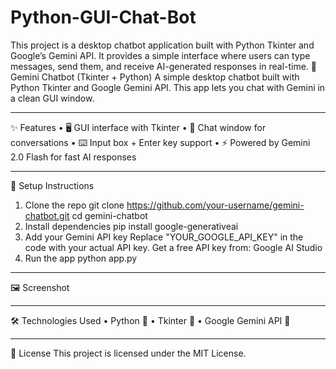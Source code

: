 # Python-GUI-Chat-Bot
This project is a desktop chatbot application built with Python Tkinter and Google’s Gemini API. It provides a simple interface where users can type messages, send them, and receive AI-generated responses in real-time.
🤖 Gemini Chatbot (Tkinter + Python)
A simple desktop chatbot built with Python Tkinter and Google Gemini API.
This app lets you chat with Gemini in a clean GUI window.
________________________________________
✨ Features
•	🖥️ GUI interface with Tkinter
•	💬 Chat window for conversations
•	⌨️ Input box + Enter key support
•	⚡ Powered by Gemini 2.0 Flash for fast AI responses
________________________________________
🚀 Setup Instructions
1. Clone the repo
git clone https://github.com/your-username/gemini-chatbot.git
cd gemini-chatbot
2. Install dependencies
pip install google-generativeai
3. Add your Gemini API key
Replace "YOUR_GOOGLE_API_KEY" in the code with your actual API key.
Get a free API key from: Google AI Studio
4. Run the app
python app.py
________________________________________
🖼️ Screenshot
 

________________________________________
🛠️ Technologies Used
•	Python 🐍
•	Tkinter 🎨
•	Google Gemini API 🤖
________________________________________
📜 License
This project is licensed under the MIT License.

